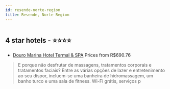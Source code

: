 ```yaml
---
id: resende-norte-region
title: Resende, Norte Region
---
```


<center><img src="https://i.travelapi.com/hotels/7000000/6910000/6900900/6900891/c69022c7_z.jpg" alt="" /></center>


##  4 star hotels - ⭐️⭐️⭐️⭐️

-    [Douro Marina Hotel Termal & SPA](https://www.hurb.com/br/aud/https://www.hurb.com/br/hotels/resende/douro-marina-hotel-termal-spa-HT-5NDM?cmp=18055) Prices from R$690.76
   > E porque não desfrutar de massagens, tratamentos corporais e tratamentos faciais? Entre as várias opções de lazer e entretenimento ao seu dispor, incluem-se uma banheira de hidromassagem, um banho turco e uma sala de fitness. Wi-Fi grátis, serviços p
